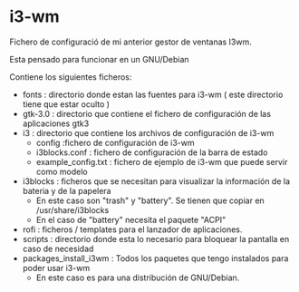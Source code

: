 # i3-wm

Fichero de configuració de mi anterior gestor de ventanas I3wm.

Esta pensado para funcionar en un GNU/Debian

Contiene los siguientes ficheros:

* fonts : directorio donde estan las fuentes para i3-wm ( este directorio tiene que estar oculto )
* gtk-3.0 : directorio que contiene el fichero de configuración de las aplicaciones gtk3
* i3 : directorio que contiene los archivos de configuración de i3-wm
  * config :fichero de configuración de i3-wm
  * i3blocks.conf : fichero de configuración de la barra de estado
  * example_config.txt : fichero de ejemplo de i3-wm que puede servir como modelo
* i3blocks : ficheros que se necesitan para visualizar la información de la bateria y de la papelera
  * En este caso son "trash" y "battery". Se tienen que copiar en /usr/share/i3blocks
  * En el caso de "battery" necesita el paquete "ACPI"
* rofi : ficheros / templates para el lanzador de aplicaciones.
* scripts : directorio donde esta lo necesario para bloquear la pantalla en caso de necesidad
* packages_install_i3wm : Todos los paquetes que tengo instalados para poder usar i3-wm
  * En este caso es para una distribución de GNU/Debian.
